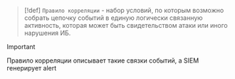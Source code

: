
> [!def] 
> `Правило корреляции` - набор условий, по которым возможно собрать цепочку событий в единую логически связанную активность, которая может быть свидетельством атаки или иного нарушения ИБ.

> [!important] 
> Правило корреляции описывает такие связки событий, а SIEM генерирует alert

